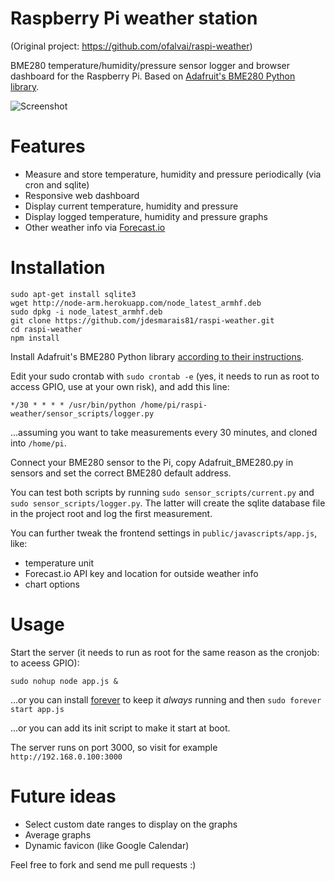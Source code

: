 # Raspberry Pi weather station

(Original project: https://github.com/ofalvai/raspi-weather)

BME280 temperature/humidity/pressure sensor logger and browser dashboard for the Raspberry Pi. Based on [Adafruit's BME280 Python library](https://github.com/adafruit/Adafruit_Python_BME280).

![Screenshot](/public/images/screenshot.png?raw=true)

# Features

- Measure and store temperature, humidity and pressure periodically (via cron and sqlite)
- Responsive web dashboard
- Display current temperature, humidity and pressure
- Display logged temperature, humidity and pressure graphs
- Other weather info via [Forecast.io](http://forecast.io)

# Installation

```
sudo apt-get install sqlite3
wget http://node-arm.herokuapp.com/node_latest_armhf.deb
sudo dpkg -i node_latest_armhf.deb
git clone https://github.com/jdesmarais81/raspi-weather.git
cd raspi-weather
npm install
```

Install Adafruit's BME280 Python library [according to their instructions](https://github.com/adafruit/Adafruit_Python_BME280.git).

Edit your sudo crontab with `sudo crontab -e` (yes, it needs to run as root to access GPIO, use at your own risk), and add this line:

```
*/30 * * * * /usr/bin/python /home/pi/raspi-weather/sensor_scripts/logger.py
```

...assuming you want to take measurements every 30 minutes, and cloned into `/home/pi`.

Connect your BME280 sensor to the Pi, copy Adafruit_BME280.py in sensors and set the correct BME280 default address.

You can test both scripts by running `sudo sensor_scripts/current.py` and `sudo sensor_scripts/logger.py`. The latter will create the sqlite database file in the project root and log the first measurement.

You can further tweak the frontend settings in `public/javascripts/app.js`, like:

- temperature unit
- Forecast.io API key and location for outside weather info
- chart options

# Usage

Start the server (it needs to run as root for the same reason as the cronjob: to aceess GPIO):

```
sudo nohup node app.js &
```

...or you can install [forever](https://github.com/foreverjs/forever) to keep it _always_ running and then `sudo forever start app.js`

...or you can add its init script to make it start at boot.

The server runs on port 3000, so visit for example `http://192.168.0.100:3000`

# Future ideas

- Select custom date ranges to display on the graphs
- Average graphs
- Dynamic favicon (like Google Calendar)

Feel free to fork and send me pull requests :)
